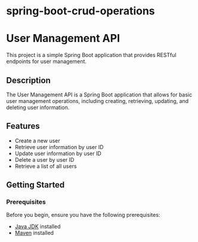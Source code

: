 # spring-boot-crud-operations
# User Management API

This project is a simple Spring Boot application that provides RESTful endpoints for user management.



## Description

The User Management API is a Spring Boot application that allows for basic user management operations,
including creating, retrieving, updating, and deleting user information.

## Features

- Create a new user
- Retrieve user information by user ID
- Update user information by user ID
- Delete a user by user ID
- Retrieve a list of all users

## Getting Started

### Prerequisites

Before you begin, ensure you have the following prerequisites:

- [Java JDK](https://www.oracle.com/java/technologies/javase-downloads.html) installed
- [Maven](https://maven.apache.org/download.cgi) installed


